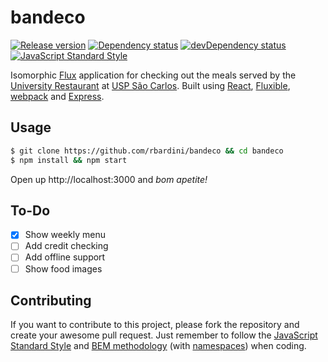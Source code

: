 bandeco
=======

[![Release version](https://img.shields.io/github/release/rbardini/bandeco.svg?style=flat-square)](https://github.com/rbardini/bandeco/releases)
[![Dependency status](https://img.shields.io/david/rbardini/bandeco.svg?style=flat-square)](https://david-dm.org/rbardini/bandeco)
[![devDependency status](https://img.shields.io/david/dev/rbardini/bandeco.svg?style=flat-square)](https://david-dm.org/rbardini/bandeco#info=devDependencies")
[![JavaScript Standard Style](https://img.shields.io/badge/code%20style-standard-brightgreen.svg?style=flat-square)](https://github.com/feross/standard)

Isomorphic [Flux](http://facebook.github.io/flux) application for checking out the meals served by the [University Restaurant](http://www.pcasc.usp.br/ser_restaurante.htm) at [USP São Carlos](http://www.saocarlos.usp.br). Built using [React](http://facebook.github.io/react), [Fluxible](http://fluxible.io), [webpack](http://webpack.github.io) and [Express](http://expressjs.com).

## Usage

```bash
$ git clone https://github.com/rbardini/bandeco && cd bandeco
$ npm install && npm start
```

Open up http://localhost:3000 and _bom apetite!_

## To-Do

- [X] Show weekly menu
- [ ] Add credit checking
- [ ] Add offline support
- [ ] Show food images

## Contributing

If you want to contribute to this project, please fork the repository and create your awesome pull request. Just remember to follow the [JavaScript Standard Style](https://github.com/feross/standard/) and [BEM methodology](https://en.bem.info/) (with [namespaces](http://csswizardry.com/2015/03/more-transparent-ui-code-with-namespaces/)) when coding.
